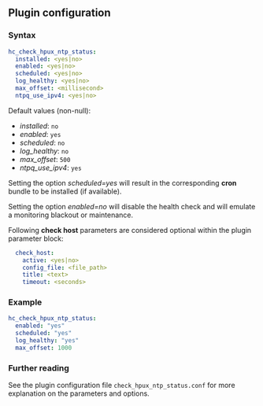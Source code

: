 ## Plugin configuration

### Syntax

```yaml
hc_check_hpux_ntp_status:
  installed: <yes|no>    
  enabled: <yes|no>
  scheduled: <yes|no>
  log_healthy: <yes|no>
  max_offset: <millisecond>
  ntpq_use_ipv4: <yes|no>
```

Default values (non-null):
* *installed*: `no`
* *enabled*: `yes`
* *scheduled*: `no`
* *log_healthy*: `no`
* *max_offset*: `500`
* *ntpq_use_ipv4*: `yes`

Setting the option *scheduled=yes* will result in the corresponding **cron** bundle to be installed (if available).

Setting the option *enabled=no* will disable the health check and will emulate a monitoring blackout or maintenance.

Following **check host** parameters are considered optional within the plugin parameter block:

```yaml
  check_host:
    active: <yes|no>
    config_file: <file_path>
    title: <text>
    timeout: <seconds>
```

### Example

```yaml
hc_check_hpux_ntp_status:
  enabled: "yes"
  scheduled: "yes"    
  log_healthy: "yes"
  max_offset: 1000
```

### Further reading

See the plugin configuration file `check_hpux_ntp_status.conf` for more explanation on the parameters and options.
